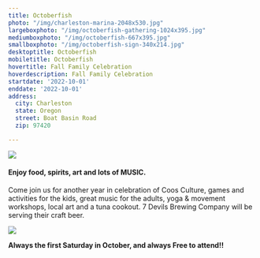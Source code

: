 ```yaml
---
title: Octoberfish
photo: "/img/charleston-marina-2048x530.jpg"
largeboxphoto: "/img/octoberfish-gathering-1024x395.jpg"
mediumboxphoto: "/img/octoberfish-667x395.jpg"
smallboxphoto: "/img/octoberfish-sign-340x214.jpg"
desktoptitle: Octoberfish
mobiletitle: Octoberfish
hovertitle: Fall Family Celebration
hoverdescription: Fall Family Celebration
startdate: '2022-10-01'
enddate: '2022-10-01'
address:
  city: Charleston
  state: Oregon
  street: Boat Basin Road
  zip: 97420

---
```

![](/img/octoberfish-gathering-1024x395.jpg)

#### **Enjoy food, spirits, art and lots of MUSIC.**

Come join us for another year in celebration of Coos Culture, games and activities for the kids, great music for the adults, yoga & movement workshops, local art and a tuna cookout. 7 Devils Brewing Company will be serving their craft beer. 

![](/img/octoberfish-crafts-667x355.jpg)

**Always the first Saturday in October, and always Free to attend!!**